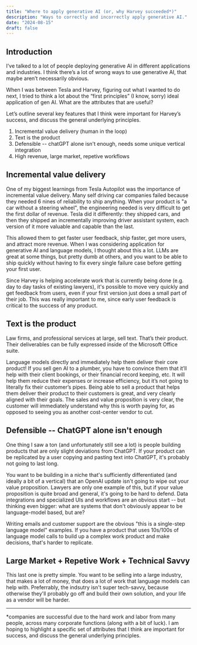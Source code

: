 ```yaml
---
title: "Where to apply generative AI (or, why Harvey succeeded*)"
description: "Ways to correctly and incorrectly apply generative AI."
date: "2024-08-15"
draft: false
---
```


## Introduction

I’ve talked to a lot of people deploying generative AI in different applications and industries. I think there’s a lot of wrong ways to use generative AI, that maybe aren’t necessarily obvious.

When I was between Tesla and Harvey, figuring out what I wanted to do next, I tried to think a lot about the “first principles” (I know, sorry) ideal application of gen AI. What are the attributes that are useful?

Let’s outline several key features that I think were important for Harvey’s success, and discuss the general underlying principles.

1. Incremental value delivery (human in the loop)
1. Text is the product
1. Defensible -- chatGPT alone isn't enough, needs some unique vertical integration
1. High revenue, large market, repetive workflows

## Incremental value delivery

One of my biggest learnings from Tesla Autopilot was the importance of incremental value delivery. Many self driving car companies failed because they needed 6 nines of reliability to ship anything. When your product is "a car without a steering wheel", the engineering needed is very difficult to get the first dollar of revenue. Tesla did it differently: they shipped cars, and then they shipped an incrementally improving driver assistant system, each version of it more valuable and capable than the last.

This allowed them to get faster user feedback, ship faster, get more users, and attract more revenue. When I was considering application for generative AI and language models, I thought about this a lot. LLMs are great at some things, but pretty dumb at others, and you want to be able to ship quickly without having to fix every single failure case before getting your first user.

Since Harvey is helping accelerate work that is currently being done (e.g. day to day tasks of existing lawyers), it's possible to move very quickly and get feedback from users, even if your first version just does a small part of their job. This was really important to me, since early user feedback is critical to the success of any product.

## Text is the product

Law firms, and professional services at large, sell text. That’s their product. Their deliverables can be fully expressed inside of the Microsoft Office suite.

Language models directly and immediately help them deliver their core product! If you sell gen AI to a plumber, you have to convince them that it’ll help with their client bookings, or their financial record keeping, etc. It will help them reduce their expenses or increase efficiency, but it’s not going to literally fix their customer’s pipes. Being able to sell a product that helps them deliver their product to their customers is great, and very clearly aligned with their goals. The sales and value proposition is very clear, the customer will immediately understand why this is worth paying for, as opposed to seeing you as another cost-center vendor to cut.

## Defensible -- ChatGPT alone isn't enough

One thing I saw a ton (and unfortunately still see a lot) is people building products that are only slight deviations from ChatGPT. If your product can be replicated by a user copying and pasting text into ChatGPT, it's probably not going to last long.

You want to be building in a niche that's sufficiently differentiated (and ideally a bit of a vertical) that an OpenAI update isn't going to wipe out your value proposition. Lawyers are only one example of this, but if your value proposition is quite broad and general, it's going to be hard to defend. Data integrations and specialized UIs and workflows are an obvious start -- but thinking even bigger: what are systems that don't obviously appear to be language-model based, but are?

Writing emails and customer support are the obvious "this is a single-step language model" examples. If you have a product that uses 10s/100s of language model calls to build up a complex work product and make decisions, that's harder to replicate.

## Large Market + Repetive Work + Technical Savvy

This last one is pretty simple. You want to be selling into a large industry, that makes a lot of money, that does a lot of work that language models can help with. Preferrably, the indsutry isn't super tech-savvy, because otherwise they'll probably go off and build their own solution, and your life as a vendor will be harder.

***

*companies are successful due to the hard work and labor from many people, across many corporate functions (along with a bit of luck). I am hoping to highlight a specific set of attributes that I think are important for success, and discuss the general underlying principles.